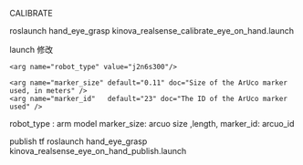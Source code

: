 CALIBRATE

roslaunch hand_eye_grasp kinova_realsense_calibrate_eye_on_hand.launch


launch 修改

    <arg name="robot_type" value="j2n6s300"/>

    <arg name="marker_size" default="0.11" doc="Size of the ArUco marker used, in meters" />
    <arg name="marker_id"   default="23" doc="The ID of the ArUco marker used" />


robot_type : arm model
marker_size: arcuo size ,length,
marker_id: arcuo_id


publish tf
roslaunch hand_eye_grasp kinova_realsense_eye_on_hand_publish.launch
